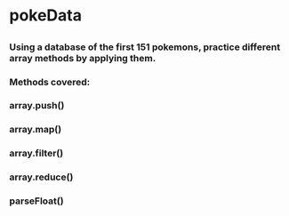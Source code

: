 # pokeData
##
### Using a database of the first 151 pokemons, practice different array methods by applying them.
###
### Methods covered:
###
### array.push()
### array.map()
### array.filter()
### array.reduce()
###
### parseFloat()